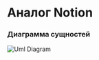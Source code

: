# Аналог Notion

### Диаграмма сущностей

![Uml Diagram](https://github.com/rus-yanov/tp1/assets/113507393/66b10978-3c94-4345-82d6-eacb9b429023)


